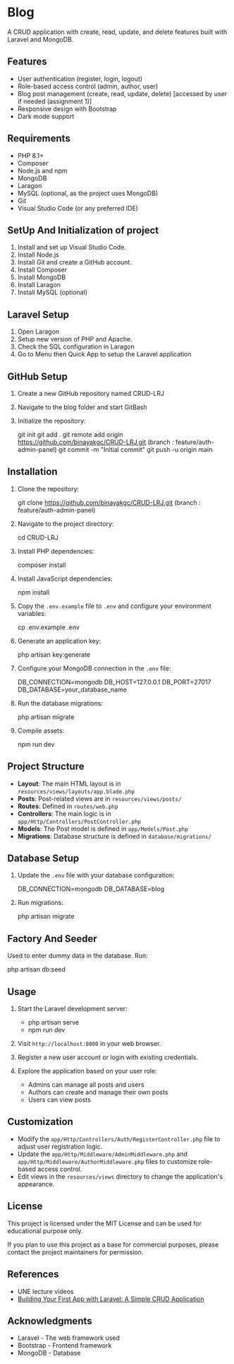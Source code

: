 # Blog

A CRUD application with create, read, update, and delete features built with Laravel and MongoDB.

## Features

- User authentication (register, login, logout)
- Role-based access control (admin, author, user)
- Blog post management (create, read, update, delete) [accessed by user if needed (assignment 1)]
- Responsive design with Bootstrap
- Dark mode support

## Requirements

- PHP 8.1+
- Composer
- Node.js and npm
- MongoDB
- Laragon
- MySQL (optional, as the project uses MongoDB)
- Git
- Visual Studio Code (or any preferred IDE)

## SetUp And Initialization of project

1. Install and set up Visual Studio Code.
2. Install Node.js
3. Install Git and create a GitHub account.
4. Install Composer
5. Install MongoDB
6. Install Laragon
7. Install MySQL (optional)

## Laravel Setup

1. Open Laragon
2. Setup new version of PHP and Apache.
3. Check the SQL configuration in Laragon
4. Go to Menu then Quick App to setup the Laravel application

## GitHub Setup

1. Create a new GitHub repository named CRUD-LRJ
2. Navigate to the blog folder and start GitBash
3. Initialize the repository:
   
   git init
   git add .
   git remote add origin https://github.com/binayakgc/CRUD-LRJ.git (branch : feature/auth-admin-panel)
   git commit -m "Initial commit"
   git push -u origin main
   

## Installation

1. Clone the repository:
   
   git clone https://github.com/binayakgc/CRUD-LRJ.git (branch : feature/auth-admin-panel)
   

2. Navigate to the project directory:
   
   cd CRUD-LRJ
   

3. Install PHP dependencies:
   
   composer install
   

4. Install JavaScript dependencies:
   
   npm install
   

5. Copy the `.env.example` file to `.env` and configure your environment variables:
   
   cp .env.example .env
   

6. Generate an application key:
   
   php artisan key:generate
   

7. Configure your MongoDB connection in the `.env` file:
   
   DB_CONNECTION=mongodb
   DB_HOST=127.0.0.1
   DB_PORT=27017
   DB_DATABASE=your_database_name
   

8. Run the database migrations:
   
   php artisan migrate
   

9. Compile assets:
   
   npm run dev
   

## Project Structure

- **Layout**: The main HTML layout is in `resources/views/layouts/app.blade.php`
- **Posts**: Post-related views are in `resources/views/posts/`
- **Routes**: Defined in `routes/web.php`
- **Controllers**: The main logic is in `app/Http/Controllers/PostController.php`
- **Models**: The Post model is defined in `app/Models/Post.php`
- **Migrations**: Database structure is defined in `database/migrations/`

## Database Setup

1. Update the `.env` file with your database configuration:
   
   DB_CONNECTION=mongodb
   DB_DATABASE=blog
   

2. Run migrations:
   
   php artisan migrate
   

## Factory And Seeder

Used to enter dummy data in the database. Run:

php artisan db:seed


## Usage

1. Start the Laravel development server:
   
   - php artisan serve
   - npm run dev  

2. Visit `http://localhost:8000` in your web browser.

3. Register a new user account or login with existing credentials.

4. Explore the application based on your user role:
   - Admins can manage all posts and users
   - Authors can create and manage their own posts
   - Users can view posts

## Customization

- Modify the `app/Http/Controllers/Auth/RegisterController.php` file to adjust user registration logic.
- Update the `app/Http/Middleware/AdminMiddleware.php` and `app/Http/Middleware/AuthorMiddleware.php` files to customize role-based access control.
- Edit views in the `resources/views` directory to change the application's appearance.


## License

This project is licensed under the MIT License and can be used for educational purpose only.

If you plan to use this project as a base for commercial purposes, please contact the project maintainers for permission.

## References

- UNE lecture videos
- [Building Your First App with Laravel: A Simple CRUD Application](https://medium.com/@ebenezeroyeku/building-your-first-app-with-laravel-a-simple-crud-application-785a25772a48)

## Acknowledgments

- Laravel - The web framework used
- Bootstrap - Frontend framework
- MongoDB - Database